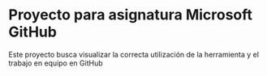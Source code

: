 # Proyecto para asignatura Microsoft GitHub

Este proyecto busca visualizar la correcta utilización
de la herramienta y el trabajo en equipo en GitHub
